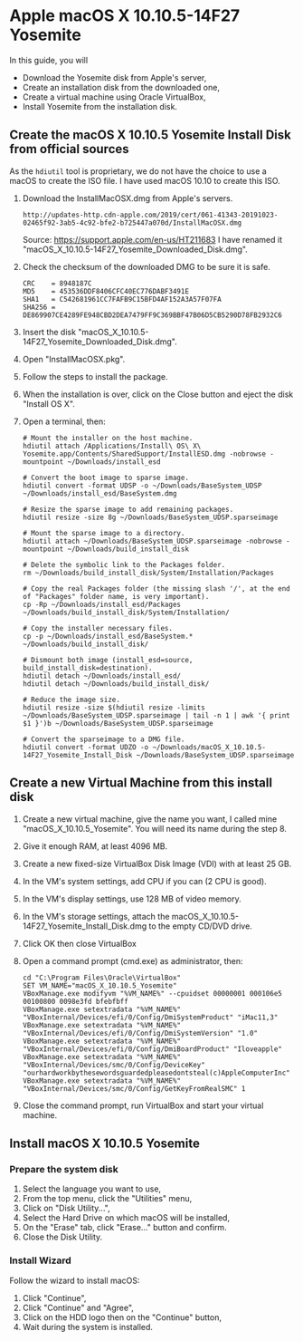 ﻿# Apple macOS X 10.10.5-14F27 Yosemite

In this guide, you will

-   Download the Yosemite disk from Apple's server,
-   Create an installation disk from the downloaded one,
-   Create a virtual machine using Oracle VirtualBox,
-   Install Yosemite from the installation disk.

## Create the macOS X 10.10.5 Yosemite Install Disk from official sources

As the `hdiutil` tool is proprietary, we do not have the choice to use a macOS to create the ISO file. I have used macOS 10.10 to create this ISO.

1.  Download the InstallMacOSX.dmg from Apple's servers.

        http://updates-http.cdn-apple.com/2019/cert/061-41343-20191023-02465f92-3ab5-4c92-bfe2-b725447a070d/InstallMacOSX.dmg

    Source: https://support.apple.com/en-us/HT211683
    I have renamed it "macOS_X_10.10.5-14F27_Yosemite_Downloaded_Disk.dmg".

2.  Check the checksum of the downloaded DMG to be sure it is safe.

        CRC    = 8948187C
        MD5    = 453536DDF8406CFC40EC776DABF3491E
        SHA1   = C542681961CC7FAFB9C15BFD4AF152A3A57F07FA
        SHA256 = DE869907CE4289FE948CBD2DEA7479FF9C369BBF47B06D5CB5290D78FB2932C6

3.  Insert the disk "macOS_X_10.10.5-14F27_Yosemite_Downloaded_Disk.dmg".

4.  Open "InstallMacOSX.pkg".

5.  Follow the steps to install the package.

6.  When the installation is over, click on the Close button and eject the disk "Install OS X".

7.  Open a terminal, then: 

        # Mount the installer on the host machine.
        hdiutil attach /Applications/Install\ OS\ X\ Yosemite.app/Contents/SharedSupport/InstallESD.dmg -nobrowse -mountpoint ~/Downloads/install_esd
        
        # Convert the boot image to sparse image.
        hdiutil convert -format UDSP -o ~/Downloads/BaseSystem_UDSP ~/Downloads/install_esd/BaseSystem.dmg
        
        # Resize the sparse image to add remaining packages.
        hdiutil resize -size 8g ~/Downloads/BaseSystem_UDSP.sparseimage
        
        # Mount the sparse image to a directory.
        hdiutil attach ~/Downloads/BaseSystem_UDSP.sparseimage -nobrowse -mountpoint ~/Downloads/build_install_disk
        
        # Delete the symbolic link to the Packages folder.
        rm ~/Downloads/build_install_disk/System/Installation/Packages
        
        # Copy the real Packages folder (the missing slash '/', at the end of "Packages" folder name, is very important).
        cp -Rp ~/Downloads/install_esd/Packages ~/Downloads/build_install_disk/System/Installation/
        
        # Copy the installer necessary files.
        cp -p ~/Downloads/install_esd/BaseSystem.* ~/Downloads/build_install_disk/
        
        # Dismount both image (install_esd=source, build_install_disk=destination).
        hdiutil detach ~/Downloads/install_esd/
        hdiutil detach ~/Downloads/build_install_disk/
        
        # Reduce the image size.
        hdiutil resize -size $(hdiutil resize -limits ~/Downloads/BaseSystem_UDSP.sparseimage | tail -n 1 | awk '{ print $1 }')b ~/Downloads/BaseSystem_UDSP.sparseimage
        
        # Convert the sparseimage to a DMG file.
        hdiutil convert -format UDZO -o ~/Downloads/macOS_X_10.10.5-14F27_Yosemite_Install_Disk ~/Downloads/BaseSystem_UDSP.sparseimage
## Create a new Virtual Machine from this install disk

1.  Create a new virtual machine, give the name you want, I called mine "macOS_X_10.10.5_Yosemite".
   You will need its name during the step 8.

2.  Give it enough RAM, at least 4096 MB.

3.  Create a new fixed-size VirtualBox Disk Image (VDI) with at least 25 GB.

4.  In the VM's system settings, add CPU if you can (2 CPU is good).

5.  In the VM's display settings, use 128 MB of video memory.

6. In the VM's storage settings, attach the macOS_X_10.10.5-14F27_Yosemite_Install_Disk.dmg to the empty CD/DVD drive.

7.  Click OK then close VirtualBox

8.  Open a command prompt (cmd.exe) as administrator, then:

        cd "C:\Program Files\Oracle\VirtualBox"
        SET VM_NAME="macOS_X_10.10.5_Yosemite"
        VBoxManage.exe modifyvm "%VM_NAME%" --cpuidset 00000001 000106e5 00100800 0098e3fd bfebfbff
        VBoxManage.exe setextradata "%VM_NAME%" "VBoxInternal/Devices/efi/0/Config/DmiSystemProduct" "iMac11,3"
        VBoxManage.exe setextradata "%VM_NAME%" "VBoxInternal/Devices/efi/0/Config/DmiSystemVersion" "1.0"
        VBoxManage.exe setextradata "%VM_NAME%" "VBoxInternal/Devices/efi/0/Config/DmiBoardProduct" "Iloveapple"
        VBoxManage.exe setextradata "%VM_NAME%" "VBoxInternal/Devices/smc/0/Config/DeviceKey" "ourhardworkbythesewordsguardedpleasedontsteal(c)AppleComputerInc"
        VBoxManage.exe setextradata "%VM_NAME%" "VBoxInternal/Devices/smc/0/Config/GetKeyFromRealSMC" 1

9.  Close the command prompt, run VirtualBox and start your virtual machine.

## Install macOS X 10.10.5 Yosemite

### Prepare the system disk

1.  Select the language you want to use,
2.  From the top menu, click the "Utilities" menu,
3.  Click on "Disk Utility...",
4.  Select the Hard Drive on which macOS will be installed,
5.  On the "Erase" tab, click "Erase..." button and confirm.
6.  Close the Disk Utility.

### Install Wizard

Follow the wizard to install macOS:

1.  Click "Continue",
2.  Click "Continue" and "Agree",
3.  Click on the HDD logo then on the "Continue" button,
4.  Wait during the system is installed.
